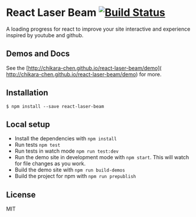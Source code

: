 # React Laser Beam [![Build Status](https://travis-ci.org/chenglou/react-motion.svg?branch=master)](https://travis-ci.org/chenglou/react-motion)

A loading progress for react to improve your site interactive and experience inspired by youtube and github.

## Demos and Docs
See the [http://chikara-chen.github.io/react-laser-beam/demo]( http://chikara-chen.github.io/react-laser-beam/demo) for more.

## Installation

```
$ npm install --save react-laser-beam
```

## Local setup

- Install the dependencies with `npm install`
- Run tests `npm test`
- Run tests in watch mode `npm run test:dev`
- Run the demo site in development mode with `npm start`. This will watch for file changes as you work. 
- Build the demo site with `npm run build-demos`
- Build the project for npm with `npm run prepublish`

## License

MIT
